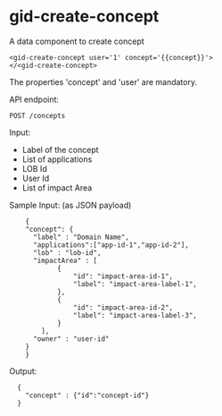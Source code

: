 # gid-create-concept

A data component to create concept

    <gid-create-concept user='1' concept='{{concept}}'>
    </<gid-create-concept>
    
The properties 'concept' and 'user' are mandatory.

API endpoint:

    POST /concepts

Input:

- Label of the concept
- List of applications
- LOB Id
- User Id
- List of impact Area

Sample Input: (as JSON payload)

	    {
		"concept": {
		  "label" : "Domain Name",
		  "applications":["app-id-1","app-id-2"],
		  "lob" : "lob-id",
		  "impactArea" : [
				{ 
					"id": "impact-area-id-1",
					"label": "impact-area-label-1",
				},
				{ 
					"id": "impact-area-id-2",
					"label": "impact-area-label-3",
				}
			],
		  "owner" : "user-id"
		}	        
	    }
	
Output:

      {
        "concept" : {"id":"concept-id"}
      }